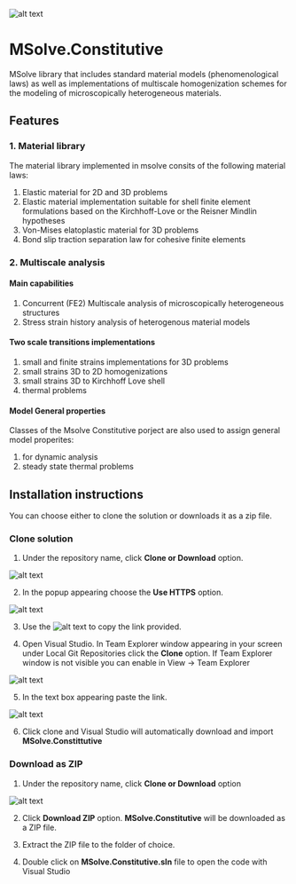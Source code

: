 ![alt text](http://mgroup.ntua.gr/wp-content/uploads/2018/05/MGroup52.png "MGroup")
# MSolve.Constitutive

MSolve library that includes standard material models (phenomenological laws) as well as implementations of 
multiscale homogenization schemes for the modeling of microscopically heterogeneous materials.

## Features

### 1. Material library
The material library implemented in msolve consits of the following material laws:

1. Elastic material for 2D and 3D problems
2. Elastic material implementation suitable for shell finite element formulations
 based on the Kirchhoff-Love or the Reisner Mindlin hypotheses
3. Von-Mises elatoplastic material for 3D problems
4. Bond slip traction separation law for cohesive finite elements

### 2. Multiscale analysis

#### Main capabilities 
1. Concurrent (FE2) Multiscale analysis of microscopically heterogeneous structures
2. Stress strain history analysis of heterogenous material models

#### Two scale transitions implementations
1. small and finite strains implementations for 3D problems
2. small strains 3D to 2D homogenizations
3. small strains 3D to Kirchhoff Love shell
4. thermal problems

#### Model General properties
Classes of the Msolve Constitutive porject are also used to assign general model properites:
1. for dynamic analysis
2. steady state thermal problems

## Installation instructions
You can choose either to clone the solution or downloads it as a zip file.

### Clone solution
1. Under the repository name, click **Clone or Download** option.

![alt text](https://github.com/mgroupntua/MSolve.Edu/blob/master/Images/CloneOrDownload.png "1")

2. In the popup appearing choose the **Use HTTPS** option.

![alt text](https://github.com/mgroupntua/MSolve.Edu/blob/master/Images/2.png "2")

3. Use the ![alt text](https://github.com/mgroupntua/MSolve.Edu/blob/master/Images/3.png "3") to copy the link provided.

4. Open Visual Studio. In Team Explorer window appearing in your screen under Local Git Repositories click the **Clone** option. If Team Explorer window is not visible you can enable in View -> Team Explorer

  ![alt text](https://github.com/mgroupntua/MSolve.Edu/blob/master/Images/4.png "4")
  
5. In the text box appearing paste the link.

 ![alt text](https://github.com/mgroupntua/MSolve.Edu/blob/master/Images/5.png "5")

6. Click clone and Visual Studio will automatically download and import **MSolve.Constittutive**


### Download as ZIP
1. Under the repository name, click **Clone or Download** option

![alt text](https://github.com/mgroupntua/MSolve.Edu/blob/master/Images/CloneOrDownload.png "1")

2. Click **Download ZIP** option. **MSolve.Constitutive** will be downloaded as a ZIP file.

3. Extract the ZIP file to the folder of choice.

4. Double click on **MSolve.Constitutive.sln** file to open the code with Visual Studio

  



